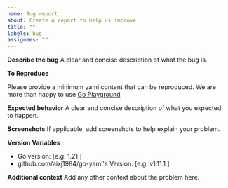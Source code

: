 ```yaml
---
name: Bug report
about: Create a report to help us improve
title: ""
labels: bug
assignees: ""
---
```


**Describe the bug**
A clear and concise description of what the bug is.

**To Reproduce**

Please provide a minimum yaml content that can be reproduced.
We are more than happy to use [Go Playground](https://go.dev/play)

**Expected behavior**
A clear and concise description of what you expected to happen.

**Screenshots**
If applicable, add screenshots to help explain your problem.

**Version Variables**

- Go version: [e.g. 1.21 ]
- github.com/aixj1984/go-yaml's Version: [e.g. v1.11.1 ]

**Additional context**
Add any other context about the problem here.

